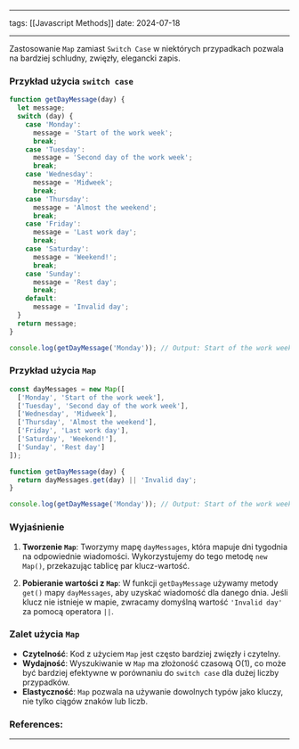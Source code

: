 
--- 
tags: [[Javascript Methods]]
date: 2024-07-18

---
Zastosowanie `Map` zamiast `Switch Case` w niektórych przypadkach pozwala na bardziej schludny, zwięzły, elegancki zapis.

### Przykład użycia `switch case`

```js
function getDayMessage(day) {
  let message;
  switch (day) {
    case 'Monday':
      message = 'Start of the work week';
      break;
    case 'Tuesday':
      message = 'Second day of the work week';
      break;
    case 'Wednesday':
      message = 'Midweek';
      break;
    case 'Thursday':
      message = 'Almost the weekend';
      break;
    case 'Friday':
      message = 'Last work day';
      break;
    case 'Saturday':
      message = 'Weekend!';
      break;
    case 'Sunday':
      message = 'Rest day';
      break;
    default:
      message = 'Invalid day';
  }
  return message;
}

console.log(getDayMessage('Monday')); // Output: Start of the work week
```

### Przykład użycia `Map`

```js
const dayMessages = new Map([
  ['Monday', 'Start of the work week'],
  ['Tuesday', 'Second day of the work week'],
  ['Wednesday', 'Midweek'],
  ['Thursday', 'Almost the weekend'],
  ['Friday', 'Last work day'],
  ['Saturday', 'Weekend!'],
  ['Sunday', 'Rest day']
]);

function getDayMessage(day) {
  return dayMessages.get(day) || 'Invalid day';
}

console.log(getDayMessage('Monday')); // Output: Start of the work week
```

### Wyjaśnienie

1. **Tworzenie `Map`**: Tworzymy mapę `dayMessages`, która mapuje dni tygodnia na odpowiednie wiadomości. Wykorzystujemy do tego metodę `new Map()`, przekazując tablicę par klucz-wartość.

2. **Pobieranie wartości z `Map`**: W funkcji `getDayMessage` używamy metody `get()` mapy `dayMessages`, aby uzyskać wiadomość dla danego dnia. Jeśli klucz nie istnieje w mapie, zwracamy domyślną wartość `'Invalid day'` za pomocą operatora `||`.
    

### Zalet użycia `Map`

- **Czytelność**: Kod z użyciem `Map` jest często bardziej zwięzły i czytelny.
- **Wydajność**: Wyszukiwanie w `Map` ma złożoność czasową O(1), co może być bardziej efektywne w porównaniu do `switch case` dla dużej liczby przypadków.
- **Elastyczność**: `Map` pozwala na używanie dowolnych typów jako kluczy, nie tylko ciągów znaków lub liczb.


### References:


---



